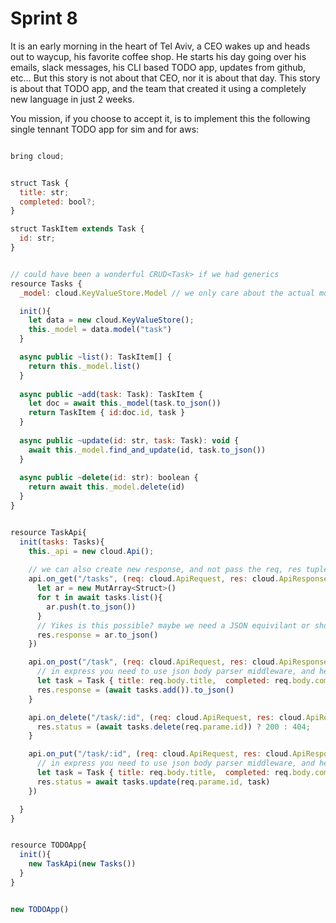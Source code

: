 # Sprint 8


It is an early morning in the heart of Tel Aviv, a CEO wakes up and heads out to waycup, his favorite coffee shop. 
He starts his day going over his emails, slack messages, his CLI based TODO app, updates from github, etc… 
But this story is not about that CEO, nor it is about that day. 
This story is about that TODO app, and the team that created it using a completely new language in just 2 weeks.

You mission, if you choose to accept it, is to implement this the following single tennant TODO app for sim and for aws:

```js

bring cloud;


struct Task {
  title: str;
  completed: bool?;
}

struct TaskItem extends Task {
  id: str;
}


// could have been a wonderful CRUD<Task> if we had generics
resource Tasks {
  _model: cloud.KeyValueStore.Model // we only care about the actual model here

  init(){ 
    let data = new cloud.KeyValueStore();
    this._model = data.model("task")
  }

  async public ~list(): TaskItem[] {
    return this._model.list()
  }
  
  async public ~add(task: Task): TaskItem {
    let doc = await this._model(task.to_json())
    return TaskItem { id:doc.id, task }
  }
  
  async public ~update(id: str, task: Task): void {
    await this._model.find_and_update(id, task.to_json())
  }
  
  async public ~delete(id: str): boolean {
    return await this._model.delete(id)
  }
}


resource TaskApi{ 
  init(tasks: Tasks){
    this._api = new cloud.Api();
  
    // we can also create new response, and not pass the req, res tuple... not sure what is better
    api.on_get("/tasks", (req: cloud.ApiRequest, res: cloud.ApiResponse) ~> { 
      let ar = new MutArray<Struct>()
      for t in await tasks.list(){
        ar.push(t.to_json())
      }
      // Yikes is this possible? maybe we need a JSON equivilant or should I have used something else then MutArray? 
      res.response = ar.to_json() 
    })

    api.on_post("/task", (req: cloud.ApiRequest, res: cloud.ApiResponse) ~> { 
      // in express you need to use json body parser middleware, and here?  
      let task = Task { title: req.body.title,  completed: req.body.completed } 
      res.response = (await tasks.add()).to_json()
    }

    api.on_delete("/task/:id", (req: cloud.ApiRequest, res: cloud.ApiResponse) ~> { 
      res.status = (await tasks.delete(req.parame.id)) ? 200 : 404;
    }

    api.on_put("/task/:id", (req: cloud.ApiRequest, res: cloud.ApiResponse) ~> { 
      // in express you need to use json body parser middleware, and here?  
      let task = Task { title: req.body.title,  completed: req.body.completed } 
      res.status = await tasks.update(req.parame.id, task)
    })

  }
}


resource TODOApp{
  init(){
    new TaskApi(new Tasks())
  }
}


new TODOApp()


```
